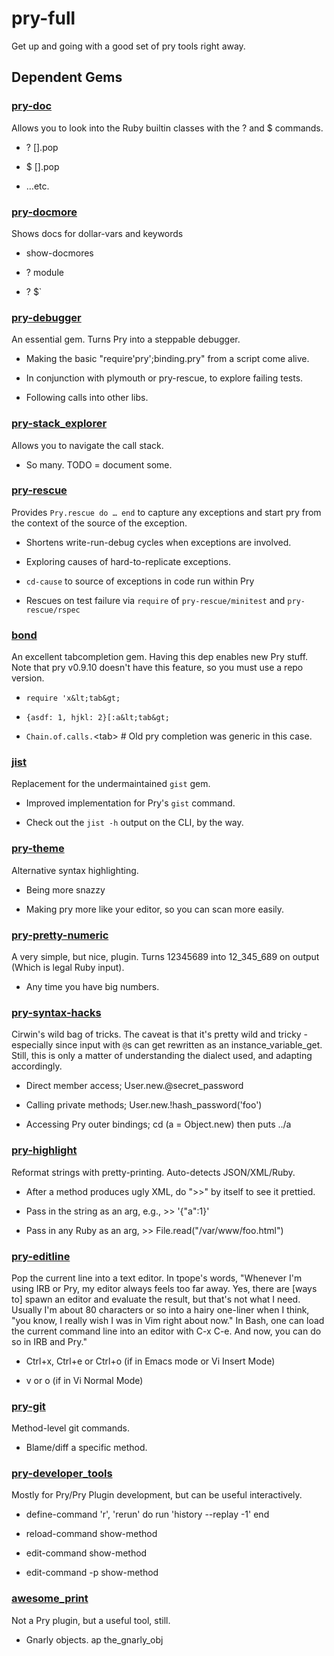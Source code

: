 # pry-full

Get up and going with a good set of pry tools right away.



## Dependent Gems


### [pry-doc](http://banisterfiend.wordpress.com/)

Allows you to look into the Ruby builtin classes with the ? and $ commands.


  
- ? [].pop
  
- $ [].pop
  
- …etc.
  



### [pry-docmore](https://github.com/rking/pry-docmore/wiki)

Shows docs for dollar-vars and keywords


  
- show-docmores
  
- ? module
  
- ? $`
  



### [pry-debugger](https://github.com/banister/pry-debugger#readme)

An essential gem. Turns Pry into a steppable debugger.


  
- Making the basic &quot;require'pry';binding.pry&quot; from a script come alive.
  
- In conjunction with plymouth or pry-rescue, to explore failing tests.
  
- Following calls into other libs.
  



### [pry-stack_explorer](https://github.com/pry/pry-stack_explorer#readme)

Allows you to navigate the call stack.


  
- So many. TODO = document some.
  



### [pry-rescue](https://github.com/ConradIrwin/pry-rescue#readme)

Provides `Pry.rescue do … end` to capture any exceptions and start pry from the context of the source of the exception.


  
- Shortens write-run-debug cycles when exceptions are involved.
  
- Exploring causes of hard-to-replicate exceptions.
  
- `cd-cause` to source of exceptions in code run within Pry
  
- Rescues on test failure via `require` of `pry-rescue/minitest` and `pry-rescue/rspec`
  



### [bond](http://tagaholic.me/bond/)

An excellent tabcompletion gem. Having this dep enables new Pry stuff. Note that pry v0.9.10 doesn't have this feature, so you must use a repo version.


  
- `require 'x&lt;tab&gt;`
  
- `{asdf: 1, hjkl: 2}[:a&lt;tab&gt;`
  
- `Chain.of.calls.`&lt;tab&gt; # Old pry completion was generic in this case.
  



### [jist](https://github.com/ConradIrwin/jist#readme)

Replacement for the undermaintained `gist` gem.


  
- Improved implementation for Pry's `gist` command.
  
- Check out the `jist -h` output on the CLI, by the way.
  



### [pry-theme](https://github.com/kyrylo/pry-theme)

Alternative syntax highlighting.


  
- Being more snazzy
  
- Making pry more like your editor, so you can scan more easily.
  



### [pry-pretty-numeric](https://github.com/genki/pry-pretty-numeric)

A very simple, but nice, plugin. Turns 12345689 into 12_345_689 on output (Which is legal Ruby input).


  
- Any time you have big numbers.
  



### [pry-syntax-hacks](https://github.com/ConradIrwin/pry-syntax-hacks#readme)

Cirwin's wild bag of tricks. The caveat is that it's pretty wild and tricky - especially since input with `@`s can get rewritten as an instance_variable_get. Still, this is only a matter of understanding the dialect used, and adapting accordingly.


  
- Direct member access; User.new.@secret_password
  
- Calling private methods; User.new.!hash_password('foo')
  
- Accessing Pry outer bindings; cd (a = Object.new)  then  puts ../a
  



### [pry-highlight](https://github.com/ConradIrwin/pry-highlight#readme)

Reformat strings with pretty-printing. Auto-detects JSON/XML/Ruby.


  
- After a method produces ugly XML, do &quot;&gt;&gt;&quot; by itself to see it prettied.
  
- Pass in the string as an arg, e.g., &gt;&gt; '{&quot;a&quot;:1}'
  
- Pass in any Ruby as an arg, &gt;&gt; File.read(&quot;/var/www/foo.html&quot;)
  



### [pry-editline](https://github.com/tpope/pry-editline)

Pop the current line into a text editor. In tpope's words, &quot;Whenever I'm using IRB or Pry, my editor always feels too far away. Yes, there are [ways to] spawn an editor and evaluate the result, but that's not what I need. Usually I'm about 80 characters or so into a hairy one-liner when I think, &quot;you know, I really wish I was in Vim right about now.&quot; In Bash, one can load the current command line into an editor with C-x C-e. And now, you can do so in IRB and Pry.&quot;


  
- Ctrl+x, Ctrl+e or Ctrl+o  (if in Emacs mode or Vi Insert Mode)
  
- v or o (if in Vi Normal Mode)
  



### [pry-git](https://github.com/pry/pry-git)

Method-level git commands.


  
- Blame/diff a specific method.
  



### [pry-developer_tools](https://github.com/pry/pry-developer_tools)

Mostly for Pry/Pry Plugin development, but can be useful interactively.


  
- define-command 'r', 'rerun' do run 'history --replay -1' end
  
- reload-command show-method
  
- edit-command show-method
  
- edit-command -p show-method
  



### [awesome_print](TODO)

Not a Pry plugin, but a useful tool, still.


  
- Gnarly objects. ap the_gnarly_obj
  



